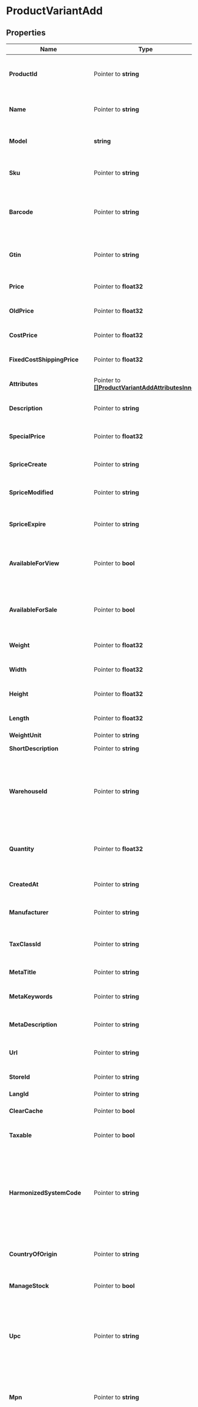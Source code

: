 # ProductVariantAdd

## Properties

Name | Type | Description | Notes
------------ | ------------- | ------------- | -------------
**ProductId** | Pointer to **string** | Defines product&#39;s id where the variant has to be added | [optional] 
**Name** | Pointer to **string** | Defines variant&#39;s name that has to be added | [optional] 
**Model** | **string** | Specifies variant&#39;s model that has to be added | 
**Sku** | Pointer to **string** | Defines variant&#39;s sku that has to be added | [optional] 
**Barcode** | Pointer to **string** | A barcode is a unique code composed of numbers used as a product identifier. | [optional] 
**Gtin** | Pointer to **string** | Global Trade Item Number. An GTIN is an identifier for trade items. | [optional] 
**Price** | Pointer to **float32** | Defines new product&#39;s variant price | [optional] 
**OldPrice** | Pointer to **float32** | Defines product&#39;s old price | [optional] 
**CostPrice** | Pointer to **float32** | Defines new product&#39;s cost price | [optional] 
**FixedCostShippingPrice** | Pointer to **float32** | Specifies fixed cost shipping price | [optional] 
**Attributes** | Pointer to [**[]ProductVariantAddAttributesInner**](ProductVariantAddAttributesInner.md) | Defines variant&#39;s attributes list | [optional] 
**Description** | Pointer to **string** | Specifies variant&#39;s description | [optional] 
**SpecialPrice** | Pointer to **float32** | Specifies variant&#39;s model that has to be added | [optional] 
**SpriceCreate** | Pointer to **string** | Defines the date of special price creation | [optional] 
**SpriceModified** | Pointer to **string** | Defines the date of special price modification | [optional] 
**SpriceExpire** | Pointer to **string** | Defines the term of special price offer duration | [optional] 
**AvailableForView** | Pointer to **bool** | Specifies the set of visible/invisible product&#39;s variants for users | [optional] [default to true]
**AvailableForSale** | Pointer to **bool** | Specifies the set of visible/invisible product&#39;s variants for sale | [optional] [default to true]
**Weight** | Pointer to **float32** | Weight | [optional] [default to 0]
**Width** | Pointer to **float32** | Defines product&#39;s width | [optional] 
**Height** | Pointer to **float32** | Defines product&#39;s height | [optional] 
**Length** | Pointer to **float32** | Defines product&#39;s length | [optional] 
**WeightUnit** | Pointer to **string** | Weight Unit | [optional] 
**ShortDescription** | Pointer to **string** | Defines short description | [optional] 
**WarehouseId** | Pointer to **string** | This parameter is used for selecting a warehouse where you need to set/modify a product quantity. | [optional] 
**Quantity** | Pointer to **float32** | Defines product variant&#39;s quantity that has to be added | [optional] [default to 0]
**CreatedAt** | Pointer to **string** | Defines the date of entity creation | [optional] 
**Manufacturer** | Pointer to **string** | Specifies the product variant&#39;s manufacturer | [optional] 
**TaxClassId** | Pointer to **string** | Defines tax classes where entity has to be added | [optional] 
**MetaTitle** | Pointer to **string** | Defines unique meta title for each entity | [optional] 
**MetaKeywords** | Pointer to **string** | Defines unique meta keywords for each entity | [optional] 
**MetaDescription** | Pointer to **string** | Defines unique meta description of a entity | [optional] 
**Url** | Pointer to **string** | Defines unique product variant&#39;s URL | [optional] 
**StoreId** | Pointer to **string** | Add variants specified by store id | [optional] 
**LangId** | Pointer to **string** | Language id | [optional] 
**ClearCache** | Pointer to **bool** | Is cache clear required | [optional] [default to true]
**Taxable** | Pointer to **bool** | Specifies whether a tax is charged | [optional] [default to true]
**HarmonizedSystemCode** | Pointer to **string** | Harmonized System Code. An HSC is a 6-digit identifier that allows participating countries to classify traded goods on a common basis for customs purposes | [optional] 
**CountryOfOrigin** | Pointer to **string** | The country where the inventory item was made | [optional] 
**ManageStock** | Pointer to **bool** | Defines inventory tracking for product variant | [optional] 
**Upc** | Pointer to **string** | Universal Product Code. A UPC (UPC-A) is a commonly used identifer for many different products. | [optional] 
**Mpn** | Pointer to **string** | Manufacturer Part Number. A MPN is an identifier of a particular part design or material used. | [optional] 
**Ean** | Pointer to **string** | European Article Number. An EAN is a unique 8 or 13-digit identifier that many industries (such as book publishers) use to identify products. | [optional] 
**Isbn** | Pointer to **string** | International Standard Book Number. An ISBN is a unique identifier for books. | [optional] 
**StoresIds** | Pointer to **string** | Assign variant to the stores that is specified by comma-separated stores&#39; id | [optional] 
**IsDefault** | Pointer to **bool** | Defines as a default variant | [optional] 
**IsFreeShipping** | Pointer to **bool** | Specifies variant&#39;s free shipping flag that has to be added | [optional] 
**MarketplaceItemProperties** | Pointer to **string** | String containing the JSON representation of the supplied data | [optional] 
**InStock** | Pointer to **bool** | Set stock status | [optional] 
**BackorderStatus** | Pointer to **string** | Set backorder status | [optional] 
**TierPrices** | Pointer to [**[]ProductAddTierPricesInner**](ProductAddTierPricesInner.md) | Defines product&#39;s tier prices | [optional] 
**IsVirtual** | Pointer to **bool** | Defines whether the product is virtual | [optional] [default to false]

## Methods

### NewProductVariantAdd

`func NewProductVariantAdd(model string, ) *ProductVariantAdd`

NewProductVariantAdd instantiates a new ProductVariantAdd object
This constructor will assign default values to properties that have it defined,
and makes sure properties required by API are set, but the set of arguments
will change when the set of required properties is changed

### NewProductVariantAddWithDefaults

`func NewProductVariantAddWithDefaults() *ProductVariantAdd`

NewProductVariantAddWithDefaults instantiates a new ProductVariantAdd object
This constructor will only assign default values to properties that have it defined,
but it doesn't guarantee that properties required by API are set

### GetProductId

`func (o *ProductVariantAdd) GetProductId() string`

GetProductId returns the ProductId field if non-nil, zero value otherwise.

### GetProductIdOk

`func (o *ProductVariantAdd) GetProductIdOk() (*string, bool)`

GetProductIdOk returns a tuple with the ProductId field if it's non-nil, zero value otherwise
and a boolean to check if the value has been set.

### SetProductId

`func (o *ProductVariantAdd) SetProductId(v string)`

SetProductId sets ProductId field to given value.

### HasProductId

`func (o *ProductVariantAdd) HasProductId() bool`

HasProductId returns a boolean if a field has been set.

### GetName

`func (o *ProductVariantAdd) GetName() string`

GetName returns the Name field if non-nil, zero value otherwise.

### GetNameOk

`func (o *ProductVariantAdd) GetNameOk() (*string, bool)`

GetNameOk returns a tuple with the Name field if it's non-nil, zero value otherwise
and a boolean to check if the value has been set.

### SetName

`func (o *ProductVariantAdd) SetName(v string)`

SetName sets Name field to given value.

### HasName

`func (o *ProductVariantAdd) HasName() bool`

HasName returns a boolean if a field has been set.

### GetModel

`func (o *ProductVariantAdd) GetModel() string`

GetModel returns the Model field if non-nil, zero value otherwise.

### GetModelOk

`func (o *ProductVariantAdd) GetModelOk() (*string, bool)`

GetModelOk returns a tuple with the Model field if it's non-nil, zero value otherwise
and a boolean to check if the value has been set.

### SetModel

`func (o *ProductVariantAdd) SetModel(v string)`

SetModel sets Model field to given value.


### GetSku

`func (o *ProductVariantAdd) GetSku() string`

GetSku returns the Sku field if non-nil, zero value otherwise.

### GetSkuOk

`func (o *ProductVariantAdd) GetSkuOk() (*string, bool)`

GetSkuOk returns a tuple with the Sku field if it's non-nil, zero value otherwise
and a boolean to check if the value has been set.

### SetSku

`func (o *ProductVariantAdd) SetSku(v string)`

SetSku sets Sku field to given value.

### HasSku

`func (o *ProductVariantAdd) HasSku() bool`

HasSku returns a boolean if a field has been set.

### GetBarcode

`func (o *ProductVariantAdd) GetBarcode() string`

GetBarcode returns the Barcode field if non-nil, zero value otherwise.

### GetBarcodeOk

`func (o *ProductVariantAdd) GetBarcodeOk() (*string, bool)`

GetBarcodeOk returns a tuple with the Barcode field if it's non-nil, zero value otherwise
and a boolean to check if the value has been set.

### SetBarcode

`func (o *ProductVariantAdd) SetBarcode(v string)`

SetBarcode sets Barcode field to given value.

### HasBarcode

`func (o *ProductVariantAdd) HasBarcode() bool`

HasBarcode returns a boolean if a field has been set.

### GetGtin

`func (o *ProductVariantAdd) GetGtin() string`

GetGtin returns the Gtin field if non-nil, zero value otherwise.

### GetGtinOk

`func (o *ProductVariantAdd) GetGtinOk() (*string, bool)`

GetGtinOk returns a tuple with the Gtin field if it's non-nil, zero value otherwise
and a boolean to check if the value has been set.

### SetGtin

`func (o *ProductVariantAdd) SetGtin(v string)`

SetGtin sets Gtin field to given value.

### HasGtin

`func (o *ProductVariantAdd) HasGtin() bool`

HasGtin returns a boolean if a field has been set.

### GetPrice

`func (o *ProductVariantAdd) GetPrice() float32`

GetPrice returns the Price field if non-nil, zero value otherwise.

### GetPriceOk

`func (o *ProductVariantAdd) GetPriceOk() (*float32, bool)`

GetPriceOk returns a tuple with the Price field if it's non-nil, zero value otherwise
and a boolean to check if the value has been set.

### SetPrice

`func (o *ProductVariantAdd) SetPrice(v float32)`

SetPrice sets Price field to given value.

### HasPrice

`func (o *ProductVariantAdd) HasPrice() bool`

HasPrice returns a boolean if a field has been set.

### GetOldPrice

`func (o *ProductVariantAdd) GetOldPrice() float32`

GetOldPrice returns the OldPrice field if non-nil, zero value otherwise.

### GetOldPriceOk

`func (o *ProductVariantAdd) GetOldPriceOk() (*float32, bool)`

GetOldPriceOk returns a tuple with the OldPrice field if it's non-nil, zero value otherwise
and a boolean to check if the value has been set.

### SetOldPrice

`func (o *ProductVariantAdd) SetOldPrice(v float32)`

SetOldPrice sets OldPrice field to given value.

### HasOldPrice

`func (o *ProductVariantAdd) HasOldPrice() bool`

HasOldPrice returns a boolean if a field has been set.

### GetCostPrice

`func (o *ProductVariantAdd) GetCostPrice() float32`

GetCostPrice returns the CostPrice field if non-nil, zero value otherwise.

### GetCostPriceOk

`func (o *ProductVariantAdd) GetCostPriceOk() (*float32, bool)`

GetCostPriceOk returns a tuple with the CostPrice field if it's non-nil, zero value otherwise
and a boolean to check if the value has been set.

### SetCostPrice

`func (o *ProductVariantAdd) SetCostPrice(v float32)`

SetCostPrice sets CostPrice field to given value.

### HasCostPrice

`func (o *ProductVariantAdd) HasCostPrice() bool`

HasCostPrice returns a boolean if a field has been set.

### GetFixedCostShippingPrice

`func (o *ProductVariantAdd) GetFixedCostShippingPrice() float32`

GetFixedCostShippingPrice returns the FixedCostShippingPrice field if non-nil, zero value otherwise.

### GetFixedCostShippingPriceOk

`func (o *ProductVariantAdd) GetFixedCostShippingPriceOk() (*float32, bool)`

GetFixedCostShippingPriceOk returns a tuple with the FixedCostShippingPrice field if it's non-nil, zero value otherwise
and a boolean to check if the value has been set.

### SetFixedCostShippingPrice

`func (o *ProductVariantAdd) SetFixedCostShippingPrice(v float32)`

SetFixedCostShippingPrice sets FixedCostShippingPrice field to given value.

### HasFixedCostShippingPrice

`func (o *ProductVariantAdd) HasFixedCostShippingPrice() bool`

HasFixedCostShippingPrice returns a boolean if a field has been set.

### GetAttributes

`func (o *ProductVariantAdd) GetAttributes() []ProductVariantAddAttributesInner`

GetAttributes returns the Attributes field if non-nil, zero value otherwise.

### GetAttributesOk

`func (o *ProductVariantAdd) GetAttributesOk() (*[]ProductVariantAddAttributesInner, bool)`

GetAttributesOk returns a tuple with the Attributes field if it's non-nil, zero value otherwise
and a boolean to check if the value has been set.

### SetAttributes

`func (o *ProductVariantAdd) SetAttributes(v []ProductVariantAddAttributesInner)`

SetAttributes sets Attributes field to given value.

### HasAttributes

`func (o *ProductVariantAdd) HasAttributes() bool`

HasAttributes returns a boolean if a field has been set.

### GetDescription

`func (o *ProductVariantAdd) GetDescription() string`

GetDescription returns the Description field if non-nil, zero value otherwise.

### GetDescriptionOk

`func (o *ProductVariantAdd) GetDescriptionOk() (*string, bool)`

GetDescriptionOk returns a tuple with the Description field if it's non-nil, zero value otherwise
and a boolean to check if the value has been set.

### SetDescription

`func (o *ProductVariantAdd) SetDescription(v string)`

SetDescription sets Description field to given value.

### HasDescription

`func (o *ProductVariantAdd) HasDescription() bool`

HasDescription returns a boolean if a field has been set.

### GetSpecialPrice

`func (o *ProductVariantAdd) GetSpecialPrice() float32`

GetSpecialPrice returns the SpecialPrice field if non-nil, zero value otherwise.

### GetSpecialPriceOk

`func (o *ProductVariantAdd) GetSpecialPriceOk() (*float32, bool)`

GetSpecialPriceOk returns a tuple with the SpecialPrice field if it's non-nil, zero value otherwise
and a boolean to check if the value has been set.

### SetSpecialPrice

`func (o *ProductVariantAdd) SetSpecialPrice(v float32)`

SetSpecialPrice sets SpecialPrice field to given value.

### HasSpecialPrice

`func (o *ProductVariantAdd) HasSpecialPrice() bool`

HasSpecialPrice returns a boolean if a field has been set.

### GetSpriceCreate

`func (o *ProductVariantAdd) GetSpriceCreate() string`

GetSpriceCreate returns the SpriceCreate field if non-nil, zero value otherwise.

### GetSpriceCreateOk

`func (o *ProductVariantAdd) GetSpriceCreateOk() (*string, bool)`

GetSpriceCreateOk returns a tuple with the SpriceCreate field if it's non-nil, zero value otherwise
and a boolean to check if the value has been set.

### SetSpriceCreate

`func (o *ProductVariantAdd) SetSpriceCreate(v string)`

SetSpriceCreate sets SpriceCreate field to given value.

### HasSpriceCreate

`func (o *ProductVariantAdd) HasSpriceCreate() bool`

HasSpriceCreate returns a boolean if a field has been set.

### GetSpriceModified

`func (o *ProductVariantAdd) GetSpriceModified() string`

GetSpriceModified returns the SpriceModified field if non-nil, zero value otherwise.

### GetSpriceModifiedOk

`func (o *ProductVariantAdd) GetSpriceModifiedOk() (*string, bool)`

GetSpriceModifiedOk returns a tuple with the SpriceModified field if it's non-nil, zero value otherwise
and a boolean to check if the value has been set.

### SetSpriceModified

`func (o *ProductVariantAdd) SetSpriceModified(v string)`

SetSpriceModified sets SpriceModified field to given value.

### HasSpriceModified

`func (o *ProductVariantAdd) HasSpriceModified() bool`

HasSpriceModified returns a boolean if a field has been set.

### GetSpriceExpire

`func (o *ProductVariantAdd) GetSpriceExpire() string`

GetSpriceExpire returns the SpriceExpire field if non-nil, zero value otherwise.

### GetSpriceExpireOk

`func (o *ProductVariantAdd) GetSpriceExpireOk() (*string, bool)`

GetSpriceExpireOk returns a tuple with the SpriceExpire field if it's non-nil, zero value otherwise
and a boolean to check if the value has been set.

### SetSpriceExpire

`func (o *ProductVariantAdd) SetSpriceExpire(v string)`

SetSpriceExpire sets SpriceExpire field to given value.

### HasSpriceExpire

`func (o *ProductVariantAdd) HasSpriceExpire() bool`

HasSpriceExpire returns a boolean if a field has been set.

### GetAvailableForView

`func (o *ProductVariantAdd) GetAvailableForView() bool`

GetAvailableForView returns the AvailableForView field if non-nil, zero value otherwise.

### GetAvailableForViewOk

`func (o *ProductVariantAdd) GetAvailableForViewOk() (*bool, bool)`

GetAvailableForViewOk returns a tuple with the AvailableForView field if it's non-nil, zero value otherwise
and a boolean to check if the value has been set.

### SetAvailableForView

`func (o *ProductVariantAdd) SetAvailableForView(v bool)`

SetAvailableForView sets AvailableForView field to given value.

### HasAvailableForView

`func (o *ProductVariantAdd) HasAvailableForView() bool`

HasAvailableForView returns a boolean if a field has been set.

### GetAvailableForSale

`func (o *ProductVariantAdd) GetAvailableForSale() bool`

GetAvailableForSale returns the AvailableForSale field if non-nil, zero value otherwise.

### GetAvailableForSaleOk

`func (o *ProductVariantAdd) GetAvailableForSaleOk() (*bool, bool)`

GetAvailableForSaleOk returns a tuple with the AvailableForSale field if it's non-nil, zero value otherwise
and a boolean to check if the value has been set.

### SetAvailableForSale

`func (o *ProductVariantAdd) SetAvailableForSale(v bool)`

SetAvailableForSale sets AvailableForSale field to given value.

### HasAvailableForSale

`func (o *ProductVariantAdd) HasAvailableForSale() bool`

HasAvailableForSale returns a boolean if a field has been set.

### GetWeight

`func (o *ProductVariantAdd) GetWeight() float32`

GetWeight returns the Weight field if non-nil, zero value otherwise.

### GetWeightOk

`func (o *ProductVariantAdd) GetWeightOk() (*float32, bool)`

GetWeightOk returns a tuple with the Weight field if it's non-nil, zero value otherwise
and a boolean to check if the value has been set.

### SetWeight

`func (o *ProductVariantAdd) SetWeight(v float32)`

SetWeight sets Weight field to given value.

### HasWeight

`func (o *ProductVariantAdd) HasWeight() bool`

HasWeight returns a boolean if a field has been set.

### GetWidth

`func (o *ProductVariantAdd) GetWidth() float32`

GetWidth returns the Width field if non-nil, zero value otherwise.

### GetWidthOk

`func (o *ProductVariantAdd) GetWidthOk() (*float32, bool)`

GetWidthOk returns a tuple with the Width field if it's non-nil, zero value otherwise
and a boolean to check if the value has been set.

### SetWidth

`func (o *ProductVariantAdd) SetWidth(v float32)`

SetWidth sets Width field to given value.

### HasWidth

`func (o *ProductVariantAdd) HasWidth() bool`

HasWidth returns a boolean if a field has been set.

### GetHeight

`func (o *ProductVariantAdd) GetHeight() float32`

GetHeight returns the Height field if non-nil, zero value otherwise.

### GetHeightOk

`func (o *ProductVariantAdd) GetHeightOk() (*float32, bool)`

GetHeightOk returns a tuple with the Height field if it's non-nil, zero value otherwise
and a boolean to check if the value has been set.

### SetHeight

`func (o *ProductVariantAdd) SetHeight(v float32)`

SetHeight sets Height field to given value.

### HasHeight

`func (o *ProductVariantAdd) HasHeight() bool`

HasHeight returns a boolean if a field has been set.

### GetLength

`func (o *ProductVariantAdd) GetLength() float32`

GetLength returns the Length field if non-nil, zero value otherwise.

### GetLengthOk

`func (o *ProductVariantAdd) GetLengthOk() (*float32, bool)`

GetLengthOk returns a tuple with the Length field if it's non-nil, zero value otherwise
and a boolean to check if the value has been set.

### SetLength

`func (o *ProductVariantAdd) SetLength(v float32)`

SetLength sets Length field to given value.

### HasLength

`func (o *ProductVariantAdd) HasLength() bool`

HasLength returns a boolean if a field has been set.

### GetWeightUnit

`func (o *ProductVariantAdd) GetWeightUnit() string`

GetWeightUnit returns the WeightUnit field if non-nil, zero value otherwise.

### GetWeightUnitOk

`func (o *ProductVariantAdd) GetWeightUnitOk() (*string, bool)`

GetWeightUnitOk returns a tuple with the WeightUnit field if it's non-nil, zero value otherwise
and a boolean to check if the value has been set.

### SetWeightUnit

`func (o *ProductVariantAdd) SetWeightUnit(v string)`

SetWeightUnit sets WeightUnit field to given value.

### HasWeightUnit

`func (o *ProductVariantAdd) HasWeightUnit() bool`

HasWeightUnit returns a boolean if a field has been set.

### GetShortDescription

`func (o *ProductVariantAdd) GetShortDescription() string`

GetShortDescription returns the ShortDescription field if non-nil, zero value otherwise.

### GetShortDescriptionOk

`func (o *ProductVariantAdd) GetShortDescriptionOk() (*string, bool)`

GetShortDescriptionOk returns a tuple with the ShortDescription field if it's non-nil, zero value otherwise
and a boolean to check if the value has been set.

### SetShortDescription

`func (o *ProductVariantAdd) SetShortDescription(v string)`

SetShortDescription sets ShortDescription field to given value.

### HasShortDescription

`func (o *ProductVariantAdd) HasShortDescription() bool`

HasShortDescription returns a boolean if a field has been set.

### GetWarehouseId

`func (o *ProductVariantAdd) GetWarehouseId() string`

GetWarehouseId returns the WarehouseId field if non-nil, zero value otherwise.

### GetWarehouseIdOk

`func (o *ProductVariantAdd) GetWarehouseIdOk() (*string, bool)`

GetWarehouseIdOk returns a tuple with the WarehouseId field if it's non-nil, zero value otherwise
and a boolean to check if the value has been set.

### SetWarehouseId

`func (o *ProductVariantAdd) SetWarehouseId(v string)`

SetWarehouseId sets WarehouseId field to given value.

### HasWarehouseId

`func (o *ProductVariantAdd) HasWarehouseId() bool`

HasWarehouseId returns a boolean if a field has been set.

### GetQuantity

`func (o *ProductVariantAdd) GetQuantity() float32`

GetQuantity returns the Quantity field if non-nil, zero value otherwise.

### GetQuantityOk

`func (o *ProductVariantAdd) GetQuantityOk() (*float32, bool)`

GetQuantityOk returns a tuple with the Quantity field if it's non-nil, zero value otherwise
and a boolean to check if the value has been set.

### SetQuantity

`func (o *ProductVariantAdd) SetQuantity(v float32)`

SetQuantity sets Quantity field to given value.

### HasQuantity

`func (o *ProductVariantAdd) HasQuantity() bool`

HasQuantity returns a boolean if a field has been set.

### GetCreatedAt

`func (o *ProductVariantAdd) GetCreatedAt() string`

GetCreatedAt returns the CreatedAt field if non-nil, zero value otherwise.

### GetCreatedAtOk

`func (o *ProductVariantAdd) GetCreatedAtOk() (*string, bool)`

GetCreatedAtOk returns a tuple with the CreatedAt field if it's non-nil, zero value otherwise
and a boolean to check if the value has been set.

### SetCreatedAt

`func (o *ProductVariantAdd) SetCreatedAt(v string)`

SetCreatedAt sets CreatedAt field to given value.

### HasCreatedAt

`func (o *ProductVariantAdd) HasCreatedAt() bool`

HasCreatedAt returns a boolean if a field has been set.

### GetManufacturer

`func (o *ProductVariantAdd) GetManufacturer() string`

GetManufacturer returns the Manufacturer field if non-nil, zero value otherwise.

### GetManufacturerOk

`func (o *ProductVariantAdd) GetManufacturerOk() (*string, bool)`

GetManufacturerOk returns a tuple with the Manufacturer field if it's non-nil, zero value otherwise
and a boolean to check if the value has been set.

### SetManufacturer

`func (o *ProductVariantAdd) SetManufacturer(v string)`

SetManufacturer sets Manufacturer field to given value.

### HasManufacturer

`func (o *ProductVariantAdd) HasManufacturer() bool`

HasManufacturer returns a boolean if a field has been set.

### GetTaxClassId

`func (o *ProductVariantAdd) GetTaxClassId() string`

GetTaxClassId returns the TaxClassId field if non-nil, zero value otherwise.

### GetTaxClassIdOk

`func (o *ProductVariantAdd) GetTaxClassIdOk() (*string, bool)`

GetTaxClassIdOk returns a tuple with the TaxClassId field if it's non-nil, zero value otherwise
and a boolean to check if the value has been set.

### SetTaxClassId

`func (o *ProductVariantAdd) SetTaxClassId(v string)`

SetTaxClassId sets TaxClassId field to given value.

### HasTaxClassId

`func (o *ProductVariantAdd) HasTaxClassId() bool`

HasTaxClassId returns a boolean if a field has been set.

### GetMetaTitle

`func (o *ProductVariantAdd) GetMetaTitle() string`

GetMetaTitle returns the MetaTitle field if non-nil, zero value otherwise.

### GetMetaTitleOk

`func (o *ProductVariantAdd) GetMetaTitleOk() (*string, bool)`

GetMetaTitleOk returns a tuple with the MetaTitle field if it's non-nil, zero value otherwise
and a boolean to check if the value has been set.

### SetMetaTitle

`func (o *ProductVariantAdd) SetMetaTitle(v string)`

SetMetaTitle sets MetaTitle field to given value.

### HasMetaTitle

`func (o *ProductVariantAdd) HasMetaTitle() bool`

HasMetaTitle returns a boolean if a field has been set.

### GetMetaKeywords

`func (o *ProductVariantAdd) GetMetaKeywords() string`

GetMetaKeywords returns the MetaKeywords field if non-nil, zero value otherwise.

### GetMetaKeywordsOk

`func (o *ProductVariantAdd) GetMetaKeywordsOk() (*string, bool)`

GetMetaKeywordsOk returns a tuple with the MetaKeywords field if it's non-nil, zero value otherwise
and a boolean to check if the value has been set.

### SetMetaKeywords

`func (o *ProductVariantAdd) SetMetaKeywords(v string)`

SetMetaKeywords sets MetaKeywords field to given value.

### HasMetaKeywords

`func (o *ProductVariantAdd) HasMetaKeywords() bool`

HasMetaKeywords returns a boolean if a field has been set.

### GetMetaDescription

`func (o *ProductVariantAdd) GetMetaDescription() string`

GetMetaDescription returns the MetaDescription field if non-nil, zero value otherwise.

### GetMetaDescriptionOk

`func (o *ProductVariantAdd) GetMetaDescriptionOk() (*string, bool)`

GetMetaDescriptionOk returns a tuple with the MetaDescription field if it's non-nil, zero value otherwise
and a boolean to check if the value has been set.

### SetMetaDescription

`func (o *ProductVariantAdd) SetMetaDescription(v string)`

SetMetaDescription sets MetaDescription field to given value.

### HasMetaDescription

`func (o *ProductVariantAdd) HasMetaDescription() bool`

HasMetaDescription returns a boolean if a field has been set.

### GetUrl

`func (o *ProductVariantAdd) GetUrl() string`

GetUrl returns the Url field if non-nil, zero value otherwise.

### GetUrlOk

`func (o *ProductVariantAdd) GetUrlOk() (*string, bool)`

GetUrlOk returns a tuple with the Url field if it's non-nil, zero value otherwise
and a boolean to check if the value has been set.

### SetUrl

`func (o *ProductVariantAdd) SetUrl(v string)`

SetUrl sets Url field to given value.

### HasUrl

`func (o *ProductVariantAdd) HasUrl() bool`

HasUrl returns a boolean if a field has been set.

### GetStoreId

`func (o *ProductVariantAdd) GetStoreId() string`

GetStoreId returns the StoreId field if non-nil, zero value otherwise.

### GetStoreIdOk

`func (o *ProductVariantAdd) GetStoreIdOk() (*string, bool)`

GetStoreIdOk returns a tuple with the StoreId field if it's non-nil, zero value otherwise
and a boolean to check if the value has been set.

### SetStoreId

`func (o *ProductVariantAdd) SetStoreId(v string)`

SetStoreId sets StoreId field to given value.

### HasStoreId

`func (o *ProductVariantAdd) HasStoreId() bool`

HasStoreId returns a boolean if a field has been set.

### GetLangId

`func (o *ProductVariantAdd) GetLangId() string`

GetLangId returns the LangId field if non-nil, zero value otherwise.

### GetLangIdOk

`func (o *ProductVariantAdd) GetLangIdOk() (*string, bool)`

GetLangIdOk returns a tuple with the LangId field if it's non-nil, zero value otherwise
and a boolean to check if the value has been set.

### SetLangId

`func (o *ProductVariantAdd) SetLangId(v string)`

SetLangId sets LangId field to given value.

### HasLangId

`func (o *ProductVariantAdd) HasLangId() bool`

HasLangId returns a boolean if a field has been set.

### GetClearCache

`func (o *ProductVariantAdd) GetClearCache() bool`

GetClearCache returns the ClearCache field if non-nil, zero value otherwise.

### GetClearCacheOk

`func (o *ProductVariantAdd) GetClearCacheOk() (*bool, bool)`

GetClearCacheOk returns a tuple with the ClearCache field if it's non-nil, zero value otherwise
and a boolean to check if the value has been set.

### SetClearCache

`func (o *ProductVariantAdd) SetClearCache(v bool)`

SetClearCache sets ClearCache field to given value.

### HasClearCache

`func (o *ProductVariantAdd) HasClearCache() bool`

HasClearCache returns a boolean if a field has been set.

### GetTaxable

`func (o *ProductVariantAdd) GetTaxable() bool`

GetTaxable returns the Taxable field if non-nil, zero value otherwise.

### GetTaxableOk

`func (o *ProductVariantAdd) GetTaxableOk() (*bool, bool)`

GetTaxableOk returns a tuple with the Taxable field if it's non-nil, zero value otherwise
and a boolean to check if the value has been set.

### SetTaxable

`func (o *ProductVariantAdd) SetTaxable(v bool)`

SetTaxable sets Taxable field to given value.

### HasTaxable

`func (o *ProductVariantAdd) HasTaxable() bool`

HasTaxable returns a boolean if a field has been set.

### GetHarmonizedSystemCode

`func (o *ProductVariantAdd) GetHarmonizedSystemCode() string`

GetHarmonizedSystemCode returns the HarmonizedSystemCode field if non-nil, zero value otherwise.

### GetHarmonizedSystemCodeOk

`func (o *ProductVariantAdd) GetHarmonizedSystemCodeOk() (*string, bool)`

GetHarmonizedSystemCodeOk returns a tuple with the HarmonizedSystemCode field if it's non-nil, zero value otherwise
and a boolean to check if the value has been set.

### SetHarmonizedSystemCode

`func (o *ProductVariantAdd) SetHarmonizedSystemCode(v string)`

SetHarmonizedSystemCode sets HarmonizedSystemCode field to given value.

### HasHarmonizedSystemCode

`func (o *ProductVariantAdd) HasHarmonizedSystemCode() bool`

HasHarmonizedSystemCode returns a boolean if a field has been set.

### GetCountryOfOrigin

`func (o *ProductVariantAdd) GetCountryOfOrigin() string`

GetCountryOfOrigin returns the CountryOfOrigin field if non-nil, zero value otherwise.

### GetCountryOfOriginOk

`func (o *ProductVariantAdd) GetCountryOfOriginOk() (*string, bool)`

GetCountryOfOriginOk returns a tuple with the CountryOfOrigin field if it's non-nil, zero value otherwise
and a boolean to check if the value has been set.

### SetCountryOfOrigin

`func (o *ProductVariantAdd) SetCountryOfOrigin(v string)`

SetCountryOfOrigin sets CountryOfOrigin field to given value.

### HasCountryOfOrigin

`func (o *ProductVariantAdd) HasCountryOfOrigin() bool`

HasCountryOfOrigin returns a boolean if a field has been set.

### GetManageStock

`func (o *ProductVariantAdd) GetManageStock() bool`

GetManageStock returns the ManageStock field if non-nil, zero value otherwise.

### GetManageStockOk

`func (o *ProductVariantAdd) GetManageStockOk() (*bool, bool)`

GetManageStockOk returns a tuple with the ManageStock field if it's non-nil, zero value otherwise
and a boolean to check if the value has been set.

### SetManageStock

`func (o *ProductVariantAdd) SetManageStock(v bool)`

SetManageStock sets ManageStock field to given value.

### HasManageStock

`func (o *ProductVariantAdd) HasManageStock() bool`

HasManageStock returns a boolean if a field has been set.

### GetUpc

`func (o *ProductVariantAdd) GetUpc() string`

GetUpc returns the Upc field if non-nil, zero value otherwise.

### GetUpcOk

`func (o *ProductVariantAdd) GetUpcOk() (*string, bool)`

GetUpcOk returns a tuple with the Upc field if it's non-nil, zero value otherwise
and a boolean to check if the value has been set.

### SetUpc

`func (o *ProductVariantAdd) SetUpc(v string)`

SetUpc sets Upc field to given value.

### HasUpc

`func (o *ProductVariantAdd) HasUpc() bool`

HasUpc returns a boolean if a field has been set.

### GetMpn

`func (o *ProductVariantAdd) GetMpn() string`

GetMpn returns the Mpn field if non-nil, zero value otherwise.

### GetMpnOk

`func (o *ProductVariantAdd) GetMpnOk() (*string, bool)`

GetMpnOk returns a tuple with the Mpn field if it's non-nil, zero value otherwise
and a boolean to check if the value has been set.

### SetMpn

`func (o *ProductVariantAdd) SetMpn(v string)`

SetMpn sets Mpn field to given value.

### HasMpn

`func (o *ProductVariantAdd) HasMpn() bool`

HasMpn returns a boolean if a field has been set.

### GetEan

`func (o *ProductVariantAdd) GetEan() string`

GetEan returns the Ean field if non-nil, zero value otherwise.

### GetEanOk

`func (o *ProductVariantAdd) GetEanOk() (*string, bool)`

GetEanOk returns a tuple with the Ean field if it's non-nil, zero value otherwise
and a boolean to check if the value has been set.

### SetEan

`func (o *ProductVariantAdd) SetEan(v string)`

SetEan sets Ean field to given value.

### HasEan

`func (o *ProductVariantAdd) HasEan() bool`

HasEan returns a boolean if a field has been set.

### GetIsbn

`func (o *ProductVariantAdd) GetIsbn() string`

GetIsbn returns the Isbn field if non-nil, zero value otherwise.

### GetIsbnOk

`func (o *ProductVariantAdd) GetIsbnOk() (*string, bool)`

GetIsbnOk returns a tuple with the Isbn field if it's non-nil, zero value otherwise
and a boolean to check if the value has been set.

### SetIsbn

`func (o *ProductVariantAdd) SetIsbn(v string)`

SetIsbn sets Isbn field to given value.

### HasIsbn

`func (o *ProductVariantAdd) HasIsbn() bool`

HasIsbn returns a boolean if a field has been set.

### GetStoresIds

`func (o *ProductVariantAdd) GetStoresIds() string`

GetStoresIds returns the StoresIds field if non-nil, zero value otherwise.

### GetStoresIdsOk

`func (o *ProductVariantAdd) GetStoresIdsOk() (*string, bool)`

GetStoresIdsOk returns a tuple with the StoresIds field if it's non-nil, zero value otherwise
and a boolean to check if the value has been set.

### SetStoresIds

`func (o *ProductVariantAdd) SetStoresIds(v string)`

SetStoresIds sets StoresIds field to given value.

### HasStoresIds

`func (o *ProductVariantAdd) HasStoresIds() bool`

HasStoresIds returns a boolean if a field has been set.

### GetIsDefault

`func (o *ProductVariantAdd) GetIsDefault() bool`

GetIsDefault returns the IsDefault field if non-nil, zero value otherwise.

### GetIsDefaultOk

`func (o *ProductVariantAdd) GetIsDefaultOk() (*bool, bool)`

GetIsDefaultOk returns a tuple with the IsDefault field if it's non-nil, zero value otherwise
and a boolean to check if the value has been set.

### SetIsDefault

`func (o *ProductVariantAdd) SetIsDefault(v bool)`

SetIsDefault sets IsDefault field to given value.

### HasIsDefault

`func (o *ProductVariantAdd) HasIsDefault() bool`

HasIsDefault returns a boolean if a field has been set.

### GetIsFreeShipping

`func (o *ProductVariantAdd) GetIsFreeShipping() bool`

GetIsFreeShipping returns the IsFreeShipping field if non-nil, zero value otherwise.

### GetIsFreeShippingOk

`func (o *ProductVariantAdd) GetIsFreeShippingOk() (*bool, bool)`

GetIsFreeShippingOk returns a tuple with the IsFreeShipping field if it's non-nil, zero value otherwise
and a boolean to check if the value has been set.

### SetIsFreeShipping

`func (o *ProductVariantAdd) SetIsFreeShipping(v bool)`

SetIsFreeShipping sets IsFreeShipping field to given value.

### HasIsFreeShipping

`func (o *ProductVariantAdd) HasIsFreeShipping() bool`

HasIsFreeShipping returns a boolean if a field has been set.

### GetMarketplaceItemProperties

`func (o *ProductVariantAdd) GetMarketplaceItemProperties() string`

GetMarketplaceItemProperties returns the MarketplaceItemProperties field if non-nil, zero value otherwise.

### GetMarketplaceItemPropertiesOk

`func (o *ProductVariantAdd) GetMarketplaceItemPropertiesOk() (*string, bool)`

GetMarketplaceItemPropertiesOk returns a tuple with the MarketplaceItemProperties field if it's non-nil, zero value otherwise
and a boolean to check if the value has been set.

### SetMarketplaceItemProperties

`func (o *ProductVariantAdd) SetMarketplaceItemProperties(v string)`

SetMarketplaceItemProperties sets MarketplaceItemProperties field to given value.

### HasMarketplaceItemProperties

`func (o *ProductVariantAdd) HasMarketplaceItemProperties() bool`

HasMarketplaceItemProperties returns a boolean if a field has been set.

### GetInStock

`func (o *ProductVariantAdd) GetInStock() bool`

GetInStock returns the InStock field if non-nil, zero value otherwise.

### GetInStockOk

`func (o *ProductVariantAdd) GetInStockOk() (*bool, bool)`

GetInStockOk returns a tuple with the InStock field if it's non-nil, zero value otherwise
and a boolean to check if the value has been set.

### SetInStock

`func (o *ProductVariantAdd) SetInStock(v bool)`

SetInStock sets InStock field to given value.

### HasInStock

`func (o *ProductVariantAdd) HasInStock() bool`

HasInStock returns a boolean if a field has been set.

### GetBackorderStatus

`func (o *ProductVariantAdd) GetBackorderStatus() string`

GetBackorderStatus returns the BackorderStatus field if non-nil, zero value otherwise.

### GetBackorderStatusOk

`func (o *ProductVariantAdd) GetBackorderStatusOk() (*string, bool)`

GetBackorderStatusOk returns a tuple with the BackorderStatus field if it's non-nil, zero value otherwise
and a boolean to check if the value has been set.

### SetBackorderStatus

`func (o *ProductVariantAdd) SetBackorderStatus(v string)`

SetBackorderStatus sets BackorderStatus field to given value.

### HasBackorderStatus

`func (o *ProductVariantAdd) HasBackorderStatus() bool`

HasBackorderStatus returns a boolean if a field has been set.

### GetTierPrices

`func (o *ProductVariantAdd) GetTierPrices() []ProductAddTierPricesInner`

GetTierPrices returns the TierPrices field if non-nil, zero value otherwise.

### GetTierPricesOk

`func (o *ProductVariantAdd) GetTierPricesOk() (*[]ProductAddTierPricesInner, bool)`

GetTierPricesOk returns a tuple with the TierPrices field if it's non-nil, zero value otherwise
and a boolean to check if the value has been set.

### SetTierPrices

`func (o *ProductVariantAdd) SetTierPrices(v []ProductAddTierPricesInner)`

SetTierPrices sets TierPrices field to given value.

### HasTierPrices

`func (o *ProductVariantAdd) HasTierPrices() bool`

HasTierPrices returns a boolean if a field has been set.

### GetIsVirtual

`func (o *ProductVariantAdd) GetIsVirtual() bool`

GetIsVirtual returns the IsVirtual field if non-nil, zero value otherwise.

### GetIsVirtualOk

`func (o *ProductVariantAdd) GetIsVirtualOk() (*bool, bool)`

GetIsVirtualOk returns a tuple with the IsVirtual field if it's non-nil, zero value otherwise
and a boolean to check if the value has been set.

### SetIsVirtual

`func (o *ProductVariantAdd) SetIsVirtual(v bool)`

SetIsVirtual sets IsVirtual field to given value.

### HasIsVirtual

`func (o *ProductVariantAdd) HasIsVirtual() bool`

HasIsVirtual returns a boolean if a field has been set.


[[Back to Model list]](../README.md#documentation-for-models) [[Back to API list]](../README.md#documentation-for-api-endpoints) [[Back to README]](../README.md)


